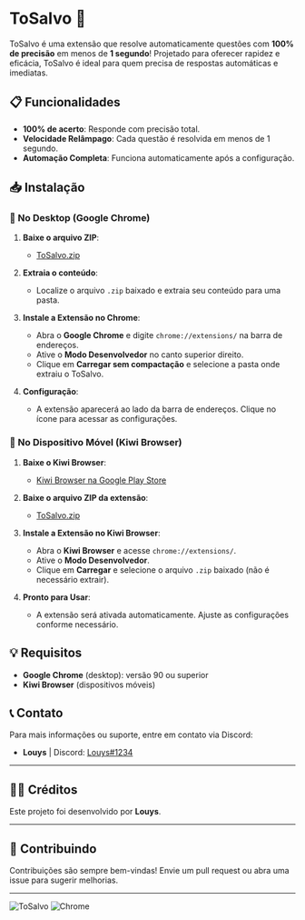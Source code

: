 # ToSalvo 🚀

ToSalvo é uma extensão que resolve automaticamente questões com **100% de precisão** em menos de **1 segundo**! Projetado para oferecer rapidez e eficácia, ToSalvo é ideal para quem precisa de respostas automáticas e imediatas.


## 📋 Funcionalidades

- **100% de acerto**: Responde com precisão total.
- **Velocidade Relâmpago**: Cada questão é resolvida em menos de 1 segundo.
- **Automação Completa**: Funciona automaticamente após a configuração.

## 📥 Instalação

### 🔹 No Desktop (Google Chrome)

1. **Baixe o arquivo ZIP**:
   - [ToSalvo.zip](https://github.com/SEUUSUARIO/ToSalvo/archive/refs/heads/main.zip)

2. **Extraia o conteúdo**:
   - Localize o arquivo `.zip` baixado e extraia seu conteúdo para uma pasta.

3. **Instale a Extensão no Chrome**:
   - Abra o **Google Chrome** e digite `chrome://extensions/` na barra de endereços.
   - Ative o **Modo Desenvolvedor** no canto superior direito.
   - Clique em **Carregar sem compactação** e selecione a pasta onde extraiu o ToSalvo.

4. **Configuração**:
   - A extensão aparecerá ao lado da barra de endereços. Clique no ícone para acessar as configurações.

### 🔹 No Dispositivo Móvel (Kiwi Browser)

1. **Baixe o Kiwi Browser**:
   - [Kiwi Browser na Google Play Store](https://play.google.com/store/apps/details?id=com.kiwibrowser.browser)

2. **Baixe o arquivo ZIP da extensão**:
   - [ToSalvo.zip](https://github.com/SEUUSUARIO/ToSalvo/archive/refs/heads/main.zip)

3. **Instale a Extensão no Kiwi Browser**:
   - Abra o **Kiwi Browser** e acesse `chrome://extensions/`.
   - Ative o **Modo Desenvolvedor**.
   - Clique em **Carregar** e selecione o arquivo `.zip` baixado (não é necessário extrair).

4. **Pronto para Usar**:
   - A extensão será ativada automaticamente. Ajuste as configurações conforme necessário.

## 💡 Requisitos

- **Google Chrome** (desktop): versão 90 ou superior
- **Kiwi Browser** (dispositivos móveis)

## 📞 Contato

Para mais informações ou suporte, entre em contato via Discord:

- **Louys** | Discord: [Louys#1234](https://discord.com/)

---

## 👨‍💻 Créditos

Este projeto foi desenvolvido por **Louys**.

---

## 🚀 Contribuindo

Contribuições são sempre bem-vindas! Envie um pull request ou abra uma issue para sugerir melhorias.

---

![ToSalvo](https://img.shields.io/badge/ToSalvo-automatizado-blue) ![Chrome](https://img.shields.io/badge/chrome-extension-orange)
